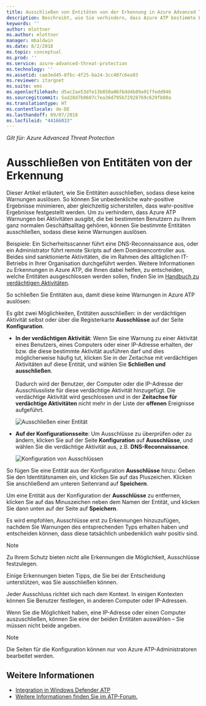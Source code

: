 ```yaml
---
title: Ausschließen von Entitäten von der Erkennung in Azure Advanced Threat Protection | Microsoft-Dokumentation
description: Beschreibt, wie Sie verhindern, dass Azure ATP bestimmte Entitätsaktivitäten als verdächtige Aktivitäten erkennt.
keywords: ''
author: mlottner
ms.author: mlottner
manager: mbaldwin
ms.date: 8/2/2018
ms.topic: conceptual
ms.prod: ''
ms.service: azure-advanced-threat-protection
ms.technology: ''
ms.assetid: cae3ed45-8fbc-4f25-ba24-3cc407c6ea93
ms.reviewer: itargoet
ms.suite: ems
ms.openlocfilehash: d5ac2ae53dfe13b850a06f6dd4b89a91ffedd946
ms.sourcegitcommit: 5ad28d7b0607c7ea36d795b72928769c629fb80a
ms.translationtype: HT
ms.contentlocale: de-DE
ms.lasthandoff: 09/07/2018
ms.locfileid: "44166033"
---
```

*Gilt für: Azure Advanced Threat Protection*



# <a name="excluding-entities-from-detections"></a>Ausschließen von Entitäten von der Erkennung
Dieser Artikel erläutert, wie Sie Entitäten ausschließen, sodass diese keine Warnungen auslösen. So können Sie unbedenkliche wahr-positive Ergebnisse minimieren, aber gleichzeitig sicherstellen, dass wahr-positive Ergebnisse festgestellt werden. Um zu verhindern, dass Azure ATP Warnungen bei Aktivitäten ausgibt, die bei bestimmten Benutzern zu Ihrem ganz normalen Geschäftsalltag gehören, können Sie bestimmte Entitäten ausschließen, sodass diese keine Warnungen auslösen.

Beispiele: Ein Sicherheitsscanner führt eine DNS-Reconnaissance aus, oder ein Administrator führt remote Skripts auf dem Domänencontroller aus. Beides sind sanktionierte Aktivitäten, die im Rahmen des alltäglichen IT-Betriebs in Ihrer Organisation durchgeführt werden. Weitere Informationen zu Erkennungen in Azure ATP, die Ihnen dabei helfen, zu entscheiden, welche Entitäten ausgeschlossen werden sollen, finden Sie im [Handbuch zu verdächtigen Aktivitäten](suspicious-activity-guide.md).

So schließen Sie Entitäten aus, damit diese keine Warnungen in Azure ATP auslösen:

Es gibt zwei Möglichkeiten, Entitäten ausschließen: in der verdächtigen Aktivität selbst oder über die Registerkarte **Ausschlüsse** auf der Seite **Konfiguration**.

- **In der verdächtigen Aktivität**: Wenn Sie eine Warnung zu einer Aktivität eines Benutzers, eines Computers oder einer IP-Adresse erhalten, der bzw. die diese bestimmte Aktivität ausführen darf und dies möglicherweise häufig tut, klicken Sie in der Zeitachse mit verdächtigen Aktivitäten auf diese Entität, und wählen Sie **Schließen und ausschließen**. <br></br>Dadurch wird der Benutzer, der Computer oder die IP-Adresse der Ausschlussliste für diese verdächtige Aktivität hinzugefügt. Die verdächtige Aktivität wird geschlossen und in der **Zeitachse für verdächtige Aktivitäten** nicht mehr in der Liste der **offenen** Ereignisse aufgeführt.

    ![Ausschließen einer Entität](./media/exclude-in-sa.png)

- **Auf der Konfigurationsseite**: Um Ausschlüsse zu überprüfen oder zu ändern, klicken Sie auf der Seite **Konfiguration** auf **Ausschlüsse**, und wählen Sie die verdächtige Aktivität aus, z.B. **DNS-Reconnaissance**.

    ![Konfiguration von Ausschlüssen](./media/exclusions.png)

So fügen Sie eine Entität aus der Konfiguration **Ausschlüsse** hinzu: Geben Sie den Identitätsnamen ein, und klicken Sie auf das Pluszeichen. Klicken Sie anschließend am unteren Seitenrand auf **Speichern**.

Um eine Entität aus der Konfiguration der **Ausschlüsse** zu entfernen, klicken Sie auf das Minuszeichen neben dem Namen der Entität, und klicken Sie dann unten auf der Seite auf **Speichern**.

Es wird empfohlen, Ausschlüsse erst zu Erkennungen hinzuzufügen, nachdem Sie Warnungen des entsprechenden Typs erhalten haben und entscheiden können, dass diese tatsächlich unbedenklich wahr positiv sind. 

> [!NOTE]
> Zu Ihrem Schutz bieten nicht alle Erkennungen die Möglichkeit, Ausschlüsse festzulegen. 

Einige Erkennungen bieten Tipps, die Sie bei der Entscheidung unterstützen, was Sie ausschließen können. 

Jeder Ausschluss richtet sich nach dem Kontext. In einigen Kontexten können Sie Benutzer festlegen, in anderen Computer oder IP-Adressen. 

Wenn Sie die Möglichkeit haben, eine IP-Adresse oder einen Computer auszuschließen, können Sie eine der beiden Entitäten auswählen – Sie müssen nicht beide angeben.

> [!NOTE]
> Die Seiten für die Konfiguration können nur von Azure ATP-Administratoren bearbeitet werden.


## <a name="see-also"></a>Weitere Informationen

- [Integration in Windows Defender ATP](integrate-wd-atp.md)
- [Weitere Informationen finden Sie im ATP-Forum.](https://aka.ms/azureatpcommunity)